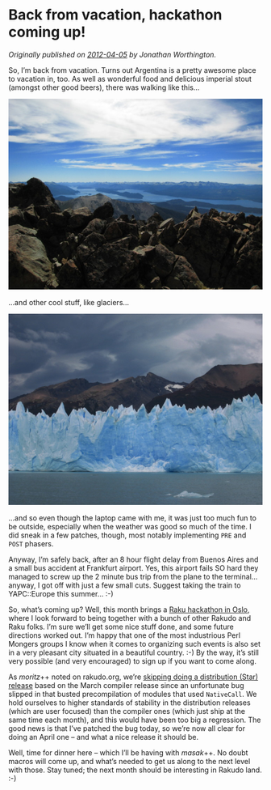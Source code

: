 # Back from vacation, hackathon coming up!
    
*Originally published on [2012-04-05](https://6guts.wordpress.com/2012/04/05/back-from-vacation-hackathon-coming-up/) by Jonathan Worthington.*

So, I’m back from vacation. Turns out Argentina is a pretty awesome place to vacation in, too. As well as wonderful food and delicious imperial stout (amongst other good beers), there was walking like this…

![walking like this](bp-11.jpg)

…and other cool stuff, like glaciers…

![Glaciers](bp-2.jpg)

…and so even though the laptop came with me, it was just too much fun to be outside, especially when the weather was good so much of the time. I did sneak in a few patches, though, most notably implementing `PRE` and `POST` phasers.

Anyway, I’m safely back, after an 8 hour flight delay from Buenos Aires and a small bus accident at Frankfurt airport. Yes, this airport fails SO hard they managed to screw up the 2 minute bus trip from the plane to the terminal…anyway, I got off with just a few small cuts. Suggest taking the train to YAPC::Europe this summer… :-)

So, what’s coming up? Well, this month brings a [Raku hackathon in Oslo](https://gist.github.com/1711730), where I look forward to being together with a bunch of other Rakudo and Raku folks. I’m sure we’ll get some nice stuff done, and some future directions worked out. I’m happy that one of the most industrious Perl Mongers groups I know when it comes to organizing such events is also set in a very pleasant city situated in a beautiful country. :-) By the way, it’s still very possible (and very encouraged) to sign up if you want to come along.

As *moritz*++ noted on rakudo.org, we’re [skipping doing a distribution (Star) release](http://rakudo.org/2012/04/05/no-rakudo-star-release-for-march-2012-stay-tuned-for-april/) based on the March compiler release since an unfortunate bug slipped in that busted precompilation of modules that used `NativeCall`. We hold ourselves to higher standards of stability in the distribution releases (which are user focused) than the compiler ones (which just ship at the same time each month), and this would have been too big a regression. The good news is that I’ve patched the bug today, so we’re now all clear for doing an April one – and what a nice release it should be.

Well, time for dinner here – which I’ll be having with *masak*++. No doubt macros will come up, and what’s needed to get us along to the next level with those. Stay tuned; the next month should be interesting in Rakudo land. :-)
